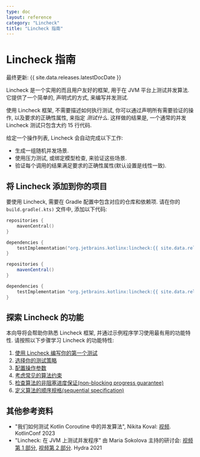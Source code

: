 ```yaml
---
type: doc
layout: reference
category: "Lincheck"
title: "Lincheck 指南"
---
```


# Lincheck 指南

最终更新: {{ site.data.releases.latestDocDate }}

Lincheck 是一个实用的而且用户友好的框架, 用于在 JVM 平台上测试并发算法.
它提供了一个简单的, 声明式的方式, 来编写并发测试.

使用 Lincheck 框架, 不需要描述如何执行测试, 你可以通过声明所有需要验证的操作, 以及要求的正确性属性, 来指定 _测试什么_.
这样做的结果是, 一个通常的并发 Lincheck 测试只包含大约 15 行代码.

给定一个操作列表, Lincheck 会自动完成以下工作:

* 生成一组随机并发场景.
* 使用压力测试, 或绑定模型检查, 来验证这些场景.
* 验证每个调用的结果满足要求的正确性属性(默认设置是线性一致).

## 将 Lincheck 添加到你的项目

要使用 Lincheck, 需要在 Gradle 配置中包含对应的仓库和依赖项.
请在你的 `build.gradle(.kts)` 文件中, 添加以下代码:

<div class="multi-language-sample" data-lang="kotlin">
<div class="sample" markdown="1" mode="kotlin" theme="idea" data-lang="kotlin" data-highlight-only>

```kotlin
repositories {
    mavenCentral()
}

dependencies {
    testImplementation("org.jetbrains.kotlinx:lincheck:{{ site.data.releases.lincheckVersion }}")
}
```

</div>
</div>

<div class="multi-language-sample" data-lang="groovy">
<div class="sample" markdown="1" mode="groovy" theme="idea" data-lang="groovy">

```groovy
repositories {
    mavenCentral()
}

dependencies {
    testImplementation "org.jetbrains.kotlinx:lincheck:{{ site.data.releases.lincheckVersion }}"
}
```

</div>
</div>

## 探索 Lincheck 的功能

本向导将会帮助你熟悉 Lincheck 框架, 并通过示例程序学习使用最有用的功能特性.
请按照以下步骤学习 Lincheck 的功能特性:

1. [使用 Lincheck 编写你的第一个测试](introduction.html)
2. [选择你的测试策略](testing-strategies.html)
3. [配置操作参数](operation-arguments.html)
4. [考虑常见的算法约束](constraints.html)
5. [检查算法的非阻塞进度保证(non-blocking progress guarantee)](progress-guarantees.html)
6. [定义算法的顺序规格(sequential specification)](sequential-specification.html)

## 其他参考资料
* "我们如何测试 Kotlin Coroutine 中的并发算法", Nikita Koval: [视频](https://youtu.be/jZqkWfa11Js). KotlinConf 2023
* "Lincheck: 在 JVM 上测试并发程序" 由 Maria Sokolova 主持的研讨会: [视频第 1 部分](https://www.youtube.com/watch?v=YNtUK9GK4pA), [视频第 2 部分](https://www.youtube.com/watch?v=EW7mkAOErWw). Hydra 2021
